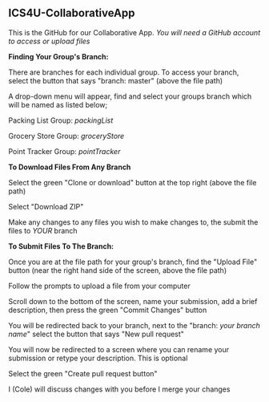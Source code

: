 ## ICS4U-CollaborativeApp

This is the GitHub for our Collaborative App. *You will need a GitHub account to access or upload files*

**Finding Your Group's Branch:**

There are branches for each individual group. To access your branch, select the button that says "branch: master" 
(above the file path)

A drop-down menu will appear, find and select your groups branch which will be named as listed below;

Packing List Group: *packingList*

Grocery Store Group: *groceryStore*

Point Tracker Group: *pointTracker*

**To Download Files From Any Branch**

Select the green "Clone or download" button at the top right (above the file path)

Select "Download ZIP"

Make any changes to any files you wish to make changes to, the submit the files to *YOUR* branch

**To Submit Files To The Branch:**

Once you are at the file path for your group's branch, find the "Upload File" button 
(near the right hand side of the screen, above the file path)

Follow the prompts to upload a file from your computer

Scroll down to the bottom of the screen, name your submission, add a brief description, then press the green "Commit Changes" button

You will be redirected back to your branch, next to the "branch: *your branch name*" select the button that says "New pull request"

You will now be redirected to a screen where you can rename your submission or retype your description. This is optional

Select the green "Create pull request button"

I (Cole) will discuss changes with you before I merge your changes

